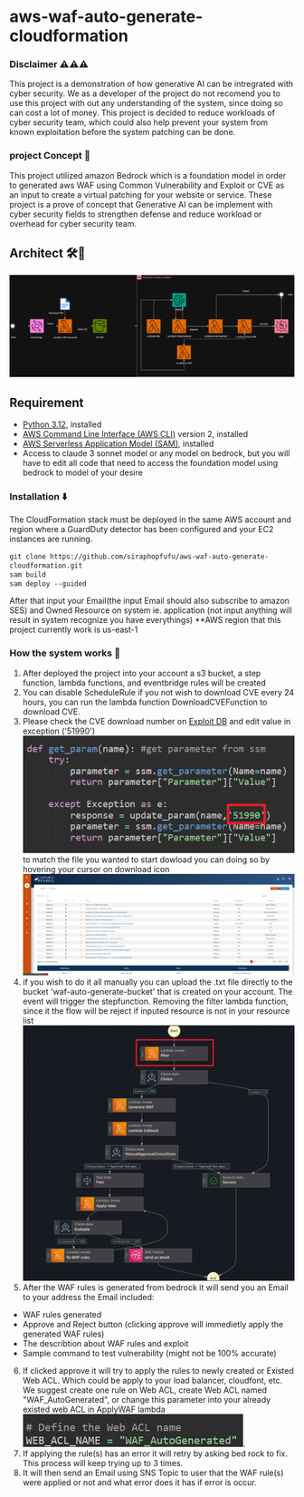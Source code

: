 # aws-waf-auto-generate-cloudformation
### Disclaimer ⚠️⚠️⚠️
This project is a demonstration of how generative AI can be intregrated with cyber security. We as a developer of the project do not recomend you to use this project with out any understanding of the system, since doing so can cost a lot of money. This project is decided to reduce workloads of cyber security team, which could also help prevent your system from known exploitation before the system patching can be done.
### project Concept 📖
This project utilized amazon Bedrock which is a foundation model in order to generated aws WAF using Common Vulnerability and Exploit or CVE as an input to create a virtual patching for your website or service. These project is a prove of concept that Generative AI can be implement with cyber security fields to strengthen defense and reduce workload or overhead for cyber security team.
## Architect 🛠️🔧
![WAF Auto Generated Architecture](architect/Architect.jpg)

## Requirement 

- [Python 3.12](https://www.python.org/downloads/), installed
- [AWS Command Line Interface (AWS CLI)](https://docs.aws.amazon.com/cli/latest/userguide/install-cliv2.html) version 2, installed
- [AWS Serverless Application Model (SAM)](https://docs.aws.amazon.com/serverless-application-model/latest/developerguide/serverless-getting-started.html), installed
- Access to claude 3 sonnet model or any model on bedrock, but you will have to edit all code that need to access the foundation model using bedrock to model of your desire

### Installation ⬇️

The CloudFormation stack must be deployed in the same AWS account and region where a GuardDuty detector has been configured and your EC2 instances are running.

```
git clone https://github.com/siraphopfufu/aws-waf-auto-generate-cloudformation.git
sam build
sam deploy --guided
```
After that input your Email(the input Email should also subscribe to amazon SES) and Owned Resource on system ie. application (not input anything will result in system recognize you have everythings) **AWS region that this project currently work is us-east-1

### How the system works 📑

1. After deployed the project into your account a s3 bucket, a step function, lambda functions, and eventbridge rules will be created
2. You can disable ScheduleRule if you not wish to download CVE every 24 hours, you can run the lambda function DownloadCVEFunction to download CVE.
3. Please check the CVE download number on [Exploit DB](https://www.exploit-db.com/) and edit value in exception ('51990') ![param](param.png) to match the file you wanted to start dowload you can doing so by hovering your cursor on download icon ![download](download.png)
4. if you wish to do it all manually you can upload the .txt file directly to the bucket 'waf-auto-generate-bucket' that is created on your account. The event will trigger the stepfunction. Removing the filter lambda function, since it the flow will be reject if inputed resource is not in your resource list ![remove filter](stepfunc_rm_filter.png)
5. After the WAF rules is generated from bedrock it will send you an Email to your address 
the Email included:
- WAF rules generated
- Approve and Reject button (clicking approve will immedietly apply the generated WAF rules)
- The describtion about WAF rules and exploit
- Sample command to test vulnerability (might not be 100% accurate)
6. If clicked approve it will try to apply the rules to newly created or Existed Web ACL. Which could be apply to your load balancer, cloudfont, etc. We suggest create one rule on Web ACL, create Web ACL named "WAF_AutoGenerated", or change this parameter into your already existed web ACL in ApplyWAF lambda
![Web ACL](WebACL.png).
7. If applying the rule(s) has an error it will retry by asking bed rock to fix. This process will keep trying up to 3 times.
8. It will then send an Email using SNS Topic to user that the WAF rule(s) were applied or not and what error does it has if error is occur.